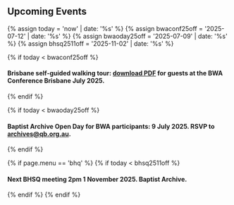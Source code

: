 
## Upcoming Events

{% assign today = 'now' | date: '%s' %}
{% assign bwaconf25off = '2025-07-12' | date: '%s' %}
{% assign bwaoday25off = '2025-07-09' | date: '%s' %}
{% assign bhsq2511off = '2025-11-02' | date: '%s' %}

{% if today < bwaconf25off %}
#### Brisbane self-guided walking tour: [download PDF](/pdf/Exploring-Baptist-Brisbane-2025-06-16.pdf) for guests at the BWA Conference Brisbane July 2025.
{% endif %}

{% if today < bwaoday25off %}
#### Baptist Archive Open Day for BWA participants: 9 July 2025. RSVP to [archives@qb.org.au](mailto:archives@qb.org.au?BWA%20Open%20Day).
{% endif %}


{% if page.menu == 'bhq' %}
{% if today < bhsq2511off %}
#### Next BHSQ meeting 2pm 1 November 2025. Baptist Archive.
{% endif %}
{% endif %}